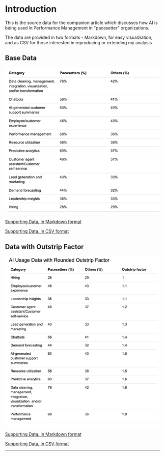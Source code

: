 # Introduction
This is the source data for the companion article which discusses how AI is being used in Performance Management in "pacesetter" organizations.

The data are provided in two formats - Markdown, for easy visualziation; and as CSV for those interested in reproducing or extending my analysis
## Base Data

![AI Pacesetters Table](ai-pacesetters.png)

[Supporting Data, in Markdown format](./ai-pacesetters.md)

[Supporting Data, in CSV format](./ai-pacesetters.csv)

## Data with Outstrip Factor
![AI Pacesetters with Outstrip Factor Table](ai-pacesetters-with-outstrip-factor.png)

[Supporting Data, in Markdown format](./ai-pacesetters-with-outstrip-factor.md)

[Supporting Data, in CSV format](./ai-pacesetters-with-outstrip-factor.csv)

---
